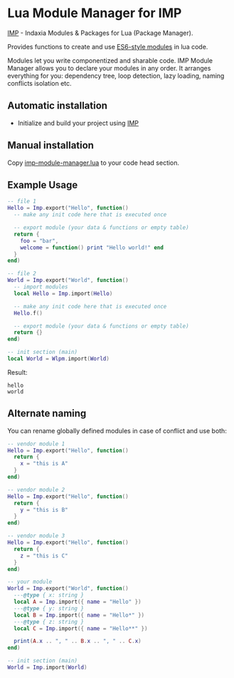 # Lua Module Manager for IMP

[IMP](https://github.com/Indaxia/imp-lua) - Indaxia Modules & Packages for Lua (Package Manager).

Provides functions to create and use [ES6-style modules](https://developer.mozilla.org/en-US/docs/Web/JavaScript/Reference/Statements/export#Using_the_default_export) in lua code.

Modules let you write componentized and sharable code. IMP Module Manager allows you to declare your modules in any order. 
It arranges everything for you: dependency tree, loop detection, lazy loading, naming conflicts isolation etc.

## Automatic installation
- Initialize and build your project using [IMP](https://github.com/Indaxia/imp-lua)

## Manual installation
Copy [imp-module-manager.lua](imp-module-manager.lua) to your code head section.

## Example Usage

```lua
-- file 1
Hello = Imp.export("Hello", function()
  -- make any init code here that is executed once

  -- export module (your data & functions or empty table)
  return {
    foo = "bar",
    welcome = function() print "Hello world!" end
  }
end)

-- file 2
World = Imp.export("World", function()
  -- import modules
  local Hello = Imp.import(Hello)

  -- make any init code here that is executed once
  Hello.f()

  -- export module (your data & functions or empty table)
  return {}
end)

-- init section (main)
local World = Wlpm.import(World)
```

Result:
```
hello
world
```

## Alternate naming
You can rename globally defined modules in case of conflict and use both:

```lua
-- vendor module 1
Hello = Imp.export("Hello", function()
  return {
    x = "this is A"
  }
end)

-- vendor module 2
Hello = Imp.export("Hello", function()
  return {
    y = "this is B"
  }
end)

-- vendor module 3
Hello = Imp.export("Hello", function()
  return {
    z = "this is C"
  }
end)

-- your module
World = Imp.export("World", function()
  ---@type { x: string }
  local A = Imp.import({ name = "Hello" })
  ---@type { y: string }
  local B = Imp.import({ name = "Hello*" })
  ---@type { z: string }
  local C = Imp.import({ name = "Hello**" })

  print(A.x .. ", " .. B.x .. ", " .. C.x)
end)

-- init section (main)
World = Imp.import(World)
```
